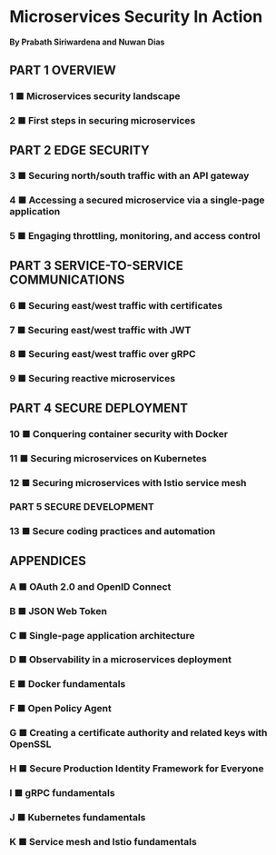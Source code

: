 # Microservices Security In Action
**By Prabath Siriwardena and Nuwan Dias**

## PART 1 OVERVIEW 
### 1 ■ Microservices security landscape
### 2 ■ First steps in securing microservices
## PART 2 EDGE SECURITY 
### 3 ■ Securing north/south traffic with an API gateway
### 4 ■ Accessing a secured microservice via a single-page application
### 5 ■ Engaging throttling, monitoring, and access control
## PART 3 SERVICE-TO-SERVICE COMMUNICATIONS 
### 6 ■ Securing east/west traffic with certificates 
### 7 ■ Securing east/west traffic with JWT 
### 8 ■ Securing east/west traffic over gRPC
### 9 ■ Securing reactive microservices
## PART 4 SECURE DEPLOYMENT 
### 10 ■ Conquering container security with Docker
### 11 ■ Securing microservices on Kubernetes
### 12 ■ Securing microservices with Istio service mesh
### PART 5 SECURE DEVELOPMENT 
### 13 ■ Secure coding practices and automation
## APPENDICES
### A ■ OAuth 2.0 and OpenID Connect 
### B ■ JSON Web Token 
### C ■ Single-page application architecture 
### D ■ Observability in a microservices deployment 
### E ■ Docker fundamentals 
### F ■ Open Policy Agent 
### G ■ Creating a certificate authority and related keys with OpenSSL 
### H ■ Secure Production Identity Framework for Everyone 
### I ■ gRPC fundamentals 
### J ■ Kubernetes fundamentals 
### K ■ Service mesh and Istio fundamentals 
